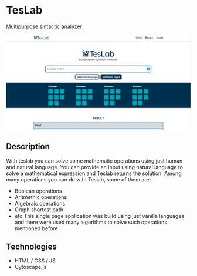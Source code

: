 # TesLab
Multipurpose sintactic analyzer

<img src="./ui.jpeg" />

## Description
With teslab you can solve some mathematic operations using just human and natural language. You can provide an input using natural language to solve a mathematical expression and Teslab returns the solution. Among many operations you can do with Teslab, some of them are:
- Boolean operations
- Aritmethic operations
- Algebraic operations
- Graph shortest path
- etc
This single page application was build using just vanilla languages and there were used many algorithms to solve such operations mentioned before

## Technologies
- HTML / CSS / JS
- Cytoscape.js
